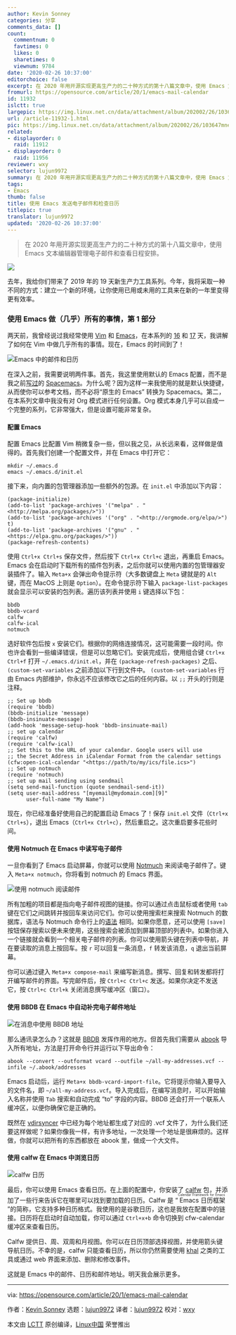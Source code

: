 ```yaml
---
author: Kevin Sonney
categories: 分享
comments_data: []
count:
  commentnum: 0
  favtimes: 0
  likes: 0
  sharetimes: 0
  viewnum: 9784
date: '2020-02-26 10:37:00'
editorchoice: false
excerpt: 在 2020 年用开源实现更高生产力的二十种方式的第十八篇文章中，使用 Emacs 文本编辑器管理电子邮件和查看日程安排。
fromurl: https://opensource.com/article/20/1/emacs-mail-calendar
id: 11932
islctt: true
largepic: https://img.linux.net.cn/data/attachment/album/202002/26/103647mnee75vxhcc00z06.jpg
url: /article-11932-1.html
pic: https://img.linux.net.cn/data/attachment/album/202002/26/103647mnee75vxhcc00z06.jpg.thumb.jpg
related:
- displayorder: 0
  raid: 11912
- displayorder: 0
  raid: 11956
reviewer: wxy
selector: lujun9972
summary: 在 2020 年用开源实现更高生产力的二十种方式的第十八篇文章中，使用 Emacs 文本编辑器管理电子邮件和查看日程安排。
tags:
- Emacs
thumb: false
title: 使用 Emacs 发送电子邮件和检查日历
titlepic: true
translator: lujun9972
updated: '2020-02-26 10:37:00'
---
```



> 
> 在 2020 年用开源实现更高生产力的二十种方式的第十八篇文章中，使用 Emacs 文本编辑器管理电子邮件和查看日程安排。
> 
> 
> 


![](/data/attachment/album/202002/26/103647mnee75vxhcc00z06.jpg)


去年，我给你们带来了 2019 年的 19 天新生产力工具系列。今年，我将采取一种不同的方式：建立一个新的环境，让你使用已用或未用的工具来在新的一年里变得更有效率。


### 使用 Emacs 做（几乎）所有的事情，第 1 部分


两天前，我曾经说过我经常使用 [Vim](https://www.vim.org/) 和 [Emacs](https://www.gnu.org/software/emacs/)，在本系列的 [16](/article-11908-1.html) 和 [17](/article-11912-1.html) 天，我讲解了如何在 Vim 中做几乎所有的事情。现在，Emacs 的时间到了！


![Emacs 中的邮件和日历](/data/attachment/album/202002/26/103814gf7quq3sm2s8fl73.png "Mail and calendar in Emacs")


在深入之前，我需要说明两件事。首先，我这里使用默认的 Emacs 配置，而不是我之前[写过](https://opensource.com/article/19/12/spacemacs)的 [Spacemacs](https://www.spacemacs.org/)。为什么呢？因为这样一来我使用的就是默认快捷键，从而使你可以参考文档，而不必将“原生的 Emacs” 转换为 Spacemacs。第二，在本系列文章中我没有对 Org 模式进行任何设置。Org 模式本身几乎可以自成一个完整的系列，它非常强大，但是设置可能非常复杂。


#### 配置 Emacs


配置 Emacs 比配置 Vim 稍微复杂一些，但以我之见，从长远来看，这样做是值得的。首先我们创建一个配置文件，并在 Emacs 中打开它：



```
mkdir ~/.emacs.d
emacs ~/.emacs.d/init.el
```

接下来，向内置的包管理器添加一些额外的包源。在 `init.el` 中添加以下内容：



```
(package-initialize)
(add-to-list 'package-archives '("melpa" . "<http://melpa.org/packages/>"))
(add-to-list 'package-archives '("org" . "<http://orgmode.org/elpa/>") t)
(add-to-list 'package-archives '("gnu" . "<https://elpa.gnu.org/packages/>"))
(package-refresh-contents)
```

使用 `Ctrl+x Ctrl+s` 保存文件，然后按下 `Ctrl+x Ctrl+c` 退出，再重启 Emacs。Emacs 会在启动时下载所有的插件包列表，之后你就可以使用内置的包管理器安装插件了。输入 `Meta+x` 会弹出命令提示符（大多数键盘上 `Meta` 键就是的 `Alt` 键，而在 MacOS 上则是 `Option`）。在命令提示符下输入 `package-list-packages` 就会显示可以安装的包列表。遍历该列表并使用 `i` 键选择以下包：



```
bbdb
bbdb-vcard
calfw
calfw-ical
notmuch
```

选好软件包后按 `x` 安装它们。根据你的网络连接情况，这可能需要一段时间。你也许会看到一些编译错误，但是可以忽略它们。安装完成后，使用组合键 `Ctrl+x Ctrl+f` 打开 `~/.emacs.d/init.el`，并在 `(package-refresh-packages)` 之后、 `(custom-set-variables` 之前添加以下行到文件中。 `(custom-set-variables` 行由 Emacs 内部维护，你永远不应该修改它之后的任何内容。以 `;;` 开头的行则是注释。



```
;; Set up bbdb
(require 'bbdb)
(bbdb-initialize 'message)
(bbdb-insinuate-message)
(add-hook 'message-setup-hook 'bbdb-insinuate-mail)
;; set up calendar
(require 'calfw)
(require 'calfw-ical)
;; Set this to the URL of your calendar. Google users will use
;; the Secret Address in iCalendar Format from the calendar settings
(cfw:open-ical-calendar "<https://path/to/my/ics/file.ics>")
;; Set up notmuch
(require 'notmuch)
;; set up mail sending using sendmail
(setq send-mail-function (quote sendmail-send-it))
(setq user-mail-address "[myemail@mydomain.com][9]"
      user-full-name "My Name")
```

现在，你已经准备好使用自己的配置启动 Emacs 了！保存 `init.el` 文件（`Ctrl+x Ctrl+s`），退出 Emacs（`Ctrl+x Ctrl+c`），然后重启之。这次重启要多花些时间。


#### 使用 Notmuch 在 Emacs 中读写电子邮件


一旦你看到了 Emacs 启动屏幕，你就可以使用 [Notmuch](https://notmuchmail.org/) 来阅读电子邮件了。键入 `Meta+x notmuch`，你将看到 notmuch 的 Emacs 界面。


![使用 notmuch 阅读邮件](/data/attachment/album/202002/26/103829rz5jk460g9j57wlg.png "Reading mail with Notmuch")


所有加粗的项目都是指向电子邮件视图的链接。你可以通过点击鼠标或者使用 `tab` 键在它们之间跳转并按回车来访问它们。你可以使用搜索栏来搜索 Notmuch 的数据库，语法与 Notmuch 命令行上的[语法](/article-11807-1.html) 相同。如果你愿意，还可以使用 `[save]` 按钮保存搜索以便未来使用，这些搜索会被添加到屏幕顶部的列表中。如果你进入一个链接就会看到一个相关电子邮件的列表。你可以使用箭头键在列表中导航，并在要读取的消息上按回车。按 `r` 可以回复一条消息，`f` 转发该消息，`q` 退出当前屏幕。


你可以通过键入 `Meta+x compose-mail` 来编写新消息。撰写、回复和转发都将打开编写邮件的界面。写完邮件后，按 `Ctrl+c Ctrl+c` 发送。如果你决定不发送它，按 `Ctrl+c Ctrl+k` 关闭消息撰写缓冲区（窗口）。


#### 使用 BBDB 在 Emacs 中自动补完电子邮件地址


![在消息中使用 BBDB 地址](/data/attachment/album/202002/26/103853c52a4iqnnnerr27a.png "Composing a message with BBDB addressing")


那么通讯录怎么办？这就是 [BBDB](https://www.jwz.org/bbdb/) 发挥作用的地方。但首先我们需要从 [abook](/article-11834-1.html) 导入所有地址，方法是打开命令行并运行以下导出命令：



```
abook --convert --outformat vcard --outfile ~/all-my-addresses.vcf --infile ~/.abook/addresses
```

Emacs 启动后，运行 `Meta+x bbdb-vcard-import-file`。它将提示你输入要导入的文件名，即 `~/all-my-address.vcf`。导入完成后，在编写消息时，可以开始输入名称并使用 `Tab` 搜索和自动完成 “to” 字段的内容。BBDB 还会打开一个联系人缓冲区，以便你确保它是正确的。


既然在 [vdirsyncer](/article-11812-1.html) 中已经为每个地址都生成了对应的 .vcf 文件了，为什么我们还要这样做呢？如果你像我一样，有许多地址，一次处理一个地址是很麻烦的。这样做，你就可以把所有的东西都放在 abook 里，做成一个大文件。


#### 使用 calfw 在 Emacs 中浏览日历


![calfw 日历 ](/data/attachment/album/202002/26/103952x9n0pun5gg5ginn5.png "calfw calendar")


最后，你可以使用 Emacs 查看日历。在上面的配置中，你安装了 [calfw](https://github.com/kiwanami/emacs-calfw) 包，并添加了一些行来告诉它在哪里可以找到要加载的日历。Calfw 是 “<ruby> Emacs 日历框架 <rt>  Calendar Framework for Emacs </rt></ruby>”的简称，它支持多种日历格式。我使用的是谷歌日历，这也是我放在配置中的链接。日历将在启动时自动加载，你可以通过 `Ctrl+x+b` 命令切换到 cfw-calendar 缓冲区来查看日历。


Calfw 提供日、周、双周和月视图。你可以在日历顶部选择视图，并使用箭头键导航日历。不幸的是，calfw 只能查看日历，所以你仍然需要使用 [khal](https://khal.readthedocs.io/en/v0.9.2/index.html) 之类的工具或通过 web 界面来添加、删除和修改事件。


这就是 Emacs 中的邮件、日历和邮件地址。明天我会展示更多。




---


via: <https://opensource.com/article/20/1/emacs-mail-calendar>


作者：[Kevin Sonney](https://opensource.com/users/ksonney) 选题：[lujun9972](https://github.com/lujun9972) 译者：[lujun9972](https://github.com/lujun9972) 校对：[wxy](https://github.com/wxy)


本文由 [LCTT](https://github.com/LCTT/TranslateProject) 原创编译，[Linux中国](https://linux.cn/) 荣誉推出